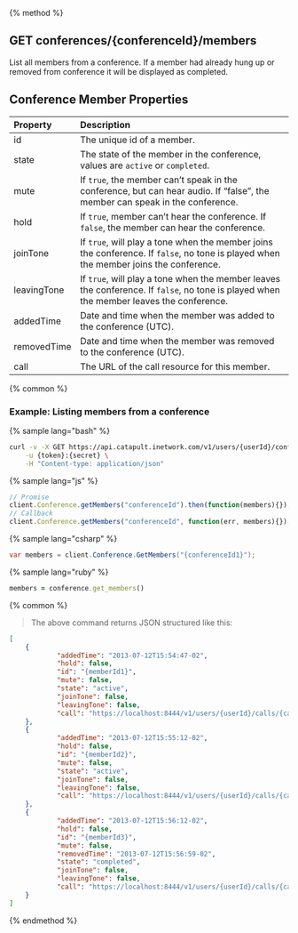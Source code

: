 {% method %}
## GET conferences/{conferenceId}/members
List all members from a conference. If a member had already hung up or removed from conference it will be displayed as completed.

## Conference Member Properties

| Property    | Description                                                                                                                             |
|:------------|:----------------------------------------------------------------------------------------------------------------------------------------|
| id          | The unique id of a member.                                                                                                              |
| state       | The state of the member in the conference, values are `active` or `completed`.                                                          |
| mute        | If `true`, the member can’t speak in the conference, but can hear audio. If “false”, the member can speak in the conference.            |
| hold        | If `true`, member can’t hear the conference. If `false`, the member can hear the conference.                                            |
| joinTone    | If `true`, will play a tone when the member joins the conference. If `false`, no tone is played when the member joins the conference.   |
| leavingTone | If `true`, will play a tone when the member leaves the conference. If `false`, no tone is played when the member leaves the conference. |
| addedTime   | Date and time when the member was added to the conference (UTC).                                                                        |
| removedTime | Date and time when the member was removed to the conference (UTC).                                                                      |
| call        | The URL of the call resource for this member.                                                                                           |

{% common %}
### Example: Listing members from a conference

{% sample lang="bash" %}
```bash
curl -v -X GET https://api.catapult.inetwork.com/v1/users/{userId}/conferences/{conferenceId}/members \
	-u {token}:{secret} \
	-H "Content-type: application/json"
```

{% sample lang="js" %}
```js
// Promise
client.Conference.getMembers("conferenceId").then(function(members){});
// Callback
client.Conference.getMembers("conferenceId", function(err, members){});
```

{% sample lang="csharp" %}
```csharp
var members = client.Conference.GetMembers("{conferenceId1}");
```

{% sample lang="ruby" %}
```ruby
members = conference.get_members()
```

{% common %}
> The above command returns JSON structured like this:

```json
[
	{
			"addedTime": "2013-07-12T15:54:47-02",
			"hold": false,
			"id": "{memberId1}",
			"mute": false,
			"state": "active",
			"joinTone": false,
			"leavingTone": false,
			"call": "https://localhost:8444/v1/users/{userId}/calls/{callId1}"
	},
	{
			"addedTime": "2013-07-12T15:55:12-02",
			"hold": false,
			"id": "{memberId2}",
			"mute": false,
			"state": "active",
			"joinTone": false,
			"leavingTone": false,
			"call": "https://localhost:8444/v1/users/{userId}/calls/{callId2}"
	},
	{
			"addedTime": "2013-07-12T15:56:12-02",
			"hold": false,
			"id": "{memberId3}",
			"mute": false,
			"removedTime": "2013-07-12T15:56:59-02",
			"state": "completed",
			"joinTone": false,
			"leavingTone": false,
			"call": "https://localhost:8444/v1/users/{userId}/calls/{callId3}"
	}
]
```
{% endmethod %}
